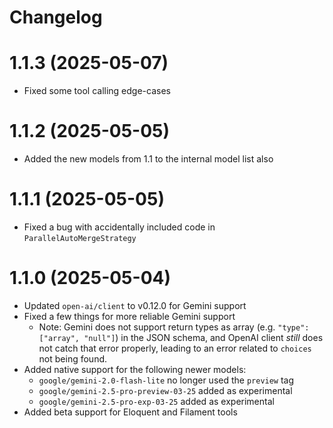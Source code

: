 # Changelog

# 1.1.3 (2025-05-07)
- Fixed some tool calling edge-cases

# 1.1.2 (2025-05-05)
- Added the new models from 1.1 to the internal model list also

# 1.1.1 (2025-05-05)
- Fixed a bug with accidentally included code in `ParallelAutoMergeStrategy`

# 1.1.0 (2025-05-04)

- Updated `open-ai/client` to v0.12.0 for Gemini support
- Fixed a few things for more reliable Gemini support
    - Note: Gemini does not support return types as array (e.g. `"type": ["array", "null"]`) in the JSON schema, and OpenAI client _still_ does not catch that error properly, leading to an error related to `choices` not being found.
- Added native support for the following newer models:
  - `google/gemini-2.0-flash-lite` no longer used the `preview` tag
  - `google/gemini-2.5-pro-preview-03-25` added as experimental
  - `google/gemini-2.5-pro-exp-03-25` added as experimental
- Added beta support for Eloquent and Filament tools